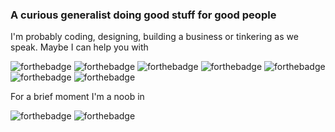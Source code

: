 ### A curious generalist doing good stuff for good people

I'm probably coding, designing, building a business or tinkering as we speak. Maybe I can help you with

![forthebadge](https://img.shields.io/static/v1?logoColor=ffffff&logo=C&label=%20&message=C&labelColor=dddddd&color=aaaaaa&style=for-the-badge)
![forthebadge](https://img.shields.io/static/v1?logoColor=ffffff&logo=Unity&label=%20&message=Unity&labelColor=dddddd&color=aaaaaa&style=for-the-badge)
![forthebadge](https://img.shields.io/static/v1?logoColor=ffffff&logo=Affinity-Designer&label=%20&message=Graphic%20Design&labelColor=dddddd&color=aaaaaa&style=for-the-badge)
![forthebadge](https://img.shields.io/static/v1?logoColor=ffffff&logo=HTML5&label=%20&message=HTML+SASS&labelColor=dddddd&color=aaaaaa&style=for-the-badge)
![forthebadge](https://img.shields.io/static/v1?logoColor=ffffff&logo=ProcessWire&label=%20&message=ProcessWire&labelColor=dddddd&color=aaaaaa&style=for-the-badge)
![forthebadge](https://img.shields.io/static/v1?logoColor=ffffff&logo=Facebook&label=%20&message=Marketing&labelColor=dddddd&color=aaaaaa&style=for-the-badge)
![forthebadge](https://img.shields.io/static/v1?logoColor=ffffff&logo=Blender&label=%20&message=Blender&labelColor=dddddd&color=aaaaaa&style=for-the-badge)

For a brief moment I'm a noob in

![forthebadge](https://img.shields.io/static/v1?logoColor=ffffff&logo=Go&label=%20&message=GoLang&labelColor=dddddd&color=aaaaaa&style=for-the-badge)
![forthebadge](https://img.shields.io/static/v1?logoColor=ffffff&logo=Arduino&label=%20&message=Arduino&labelColor=dddddd&color=aaaaaa&style=for-the-badge)
